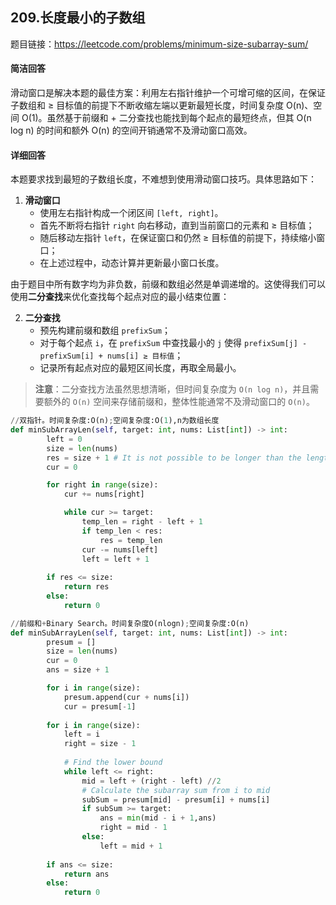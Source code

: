## 209.长度最小的子数组
题目链接：https://leetcode.com/problems/minimum-size-subarray-sum/

#### 简洁回答
滑动窗口是解决本题的最佳方案：利用左右指针维护一个可增可缩的区间，在保证子数组和 ≥ 目标值的前提下不断收缩左端以更新最短长度，时间复杂度 O(n)、空间 O(1)。虽然基于前缀和 + 二分查找也能找到每个起点的最短终点，但其 O(n log n) 的时间和额外 O(n) 的空间开销通常不及滑动窗口高效。

#### 详细回答
本题要求找到最短的子数组长度，不难想到使用滑动窗口技巧。具体思路如下：

1. **滑动窗口**  
   - 使用左右指针构成一个闭区间 `[left, right]`。  
   - 首先不断将右指针 `right` 向右移动，直到当前窗口的元素和 ≥ 目标值；  
   - 随后移动左指针 `left`，在保证窗口和仍然 ≥ 目标值的前提下，持续缩小窗口；  
   - 在上述过程中，动态计算并更新最小窗口长度。  

由于题目中所有数字均为非负数，前缀和数组必然是单调递增的。这使得我们可以使用**二分查找**来优化查找每个起点对应的最小结束位置：

2. **二分查找**  
   - 预先构建前缀和数组 `prefixSum`；  
   - 对于每个起点 `i`，在 `prefixSum` 中查找最小的 `j` 使得 `prefixSum[j] - prefixSum[i] + nums[i] ≥ 目标值`；  
   - 记录所有起点对应的最短区间长度，再取全局最小。  

> **注意**：二分查找方法虽然思想清晰，但时间复杂度为 `O(n log n)`，并且需要额外的 `O(n)` 空间来存储前缀和，整体性能通常不及滑动窗口的 `O(n)`。  



```python
//双指针。时间复杂度:O(n);空间复杂度:O(1),n为数组长度
def minSubArrayLen(self, target: int, nums: List[int]) -> int:
        left = 0
        size = len(nums)
        res = size + 1 # It is not possible to be longer than the length of the array
        cur = 0

        for right in range(size):
            cur += nums[right]

            while cur >= target:
                temp_len = right - left + 1
                if temp_len < res:
                    res = temp_len
                cur -= nums[left]
                left = left + 1
        
        if res <= size:
            return res
        else:
            return 0
```

```python
//前缀和+Binary Search。时间复杂度O(nlogn);空间复杂度:O(n)
def minSubArrayLen(self, target: int, nums: List[int]) -> int:
        presum = []
        size = len(nums)
        cur = 0
        ans = size + 1

        for i in range(size):
            presum.append(cur + nums[i])
            cur = presum[-1]
        
        for i in range(size):
            left = i
            right = size - 1
            
            # Find the lower bound
            while left <= right:
                mid = left + (right - left) //2
                # Calculate the subarray sum from i to mid
                subSum = presum[mid] - presum[i] + nums[i]
                if subSum >= target:
                    ans = min(mid - i + 1,ans)
                    right = mid - 1
                else:
                    left = mid + 1
        
        if ans <= size:
            return ans
        else:
            return 0
```
